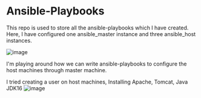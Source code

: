 # Ansible-Playbooks
This repo is used to store all the ansible-playbooks which I have created.
Here, I have configured one ansible_master instance and three ansible_host instances.

![image](https://user-images.githubusercontent.com/72388543/226331148-f421985b-fb99-4d43-8756-9385bee77fb7.png)

I'm playing around how we can write ansible-playbooks to configure the host machines through master machine.

I tried creating a user on host machines, Installing Apache, Tomcat, Java JDK16
![image](https://user-images.githubusercontent.com/72388543/226331503-0aefae77-6407-44d1-8a40-ca79cd9d2712.png)

